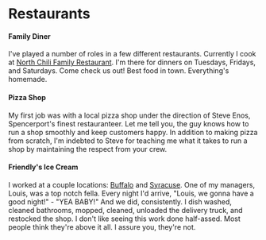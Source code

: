 # Restaurants

#### Family Diner

I've played a number of roles in a few different restaurants. Currently I cook at [North Chili Family Restaurant](http://ncfr.info). I'm there for dinners on Tuesdays, Fridays, and Saturdays. Come check us out! Best food in town. Everything's homemade.

#### Pizza Shop

My first job was with a local pizza shop under the direction of Steve Enos, Spencerport's finest restauranteer. Let me tell you, the guy knows how to run a shop smoothly and keep customers happy. In addition to making pizza from scratch, I'm indebted to Steve for teaching me what it takes to run a shop by maintaining the respect from your crew.

#### Friendly's Ice Cream

I worked at a couple locations: [Buffalo](https://en.wikipedia.org/wiki/Buffalo,_New_York) and [Syracuse](https://en.wikipedia.org/wiki/Syracuse,_New_York). One of my managers, Louis, was a top notch fella. Every night I'd arrive, "Louis, we gonna have a good night!" - "YEA BABY!" And we did, consistently. I dish washed, cleaned bathrooms, mopped, cleaned, unloaded the delivery truck, and restocked the shop. I don't like seeing this work done half-assed. Most people think they're above it all. I assure you, they're not.

